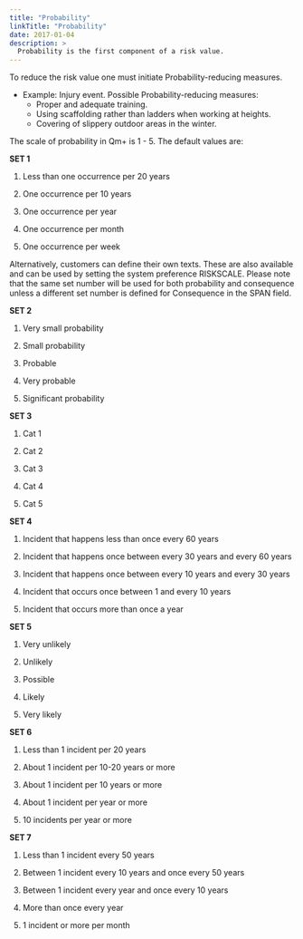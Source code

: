```yaml
---
title: "Probability"
linkTitle: "Probability"
date: 2017-01-04
description: >
  Probability is the first component of a risk value. 
---
```

To reduce the risk value one must initiate Probability-reducing measures.

- Example: Injury event. Possible Probability-reducing measures:
  - Proper and adequate training.
  - Using scaffolding rather than ladders when working at heights.
  - Covering of slippery outdoor areas in the winter.

The scale of probability in Qm+ is 1 - 5. The default values are:

**SET 1**

1) Less than one occurrence per 20 years

2) One occurrence per 10 years

3) One occurrence per year

4) One occurrence per month

5) One occurrence per week

Alternatively, customers can define their own texts. These are also available and can be used by setting the system preference RISKSCALE. Please note that the same set number will be used for both probability and consequence unless a different set number is defined for Consequence in the SPAN field.

**SET 2**

1) Very small probability

2) Small probability

3) Probable

4) Very probable

5) Significant probability

**SET 3**

1) Cat 1

2) Cat 2

3) Cat 3

4) Cat 4

5) Cat 5

**SET 4**

1) Incident that happens less than once every 60 years

2) Incident that happens once between every 30 years and every 60 years

3) Incident that happens once between every 10 years and every 30 years

4) Incident that occurs once between 1 and every 10 years

5) Incident that occurs more than once a year

**SET 5**

1) Very unlikely

2) Unlikely

3) Possible

4) Likely

5) Very likely

**SET 6**

1) Less than 1 incident per 20 years

2) About 1 incident per 10-20 years or more

3) About 1 incident per 10 years or more

4) About 1 incident per year or more

5) 10 incidents per year or more

**SET 7**

1) Less than 1 incident every 50 years

2) Between 1 incident every 10 years and once every 50 years

3) Between 1 incident every year and once every 10 years

4) More than once every year

5) 1 incident or more per month 
